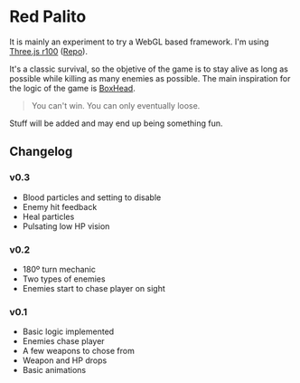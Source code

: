 # Red Palito
It is mainly an experiment to try a WebGL based framework. I'm using [Three.js r100](https://threejs.org/)
([Repo](https://github.com/mrdoob/three.js/)).

It's a classic survival, so the objetive of the game is to stay alive as long as possible while killing
as many enemies as possible. The main inspiration for the logic of the game
is [BoxHead](http://www.boxheadgame.com/).

> You can't win. You can only eventually loose.

Stuff will be added and may end up being something fun.

## Changelog

### v0.3

- Blood particles and setting to disable
- Enemy hit feedback
- Heal particles
- Pulsating low HP vision

### v0.2

- 180º turn mechanic
- Two types of enemies
- Enemies start to chase player on sight

### v0.1

- Basic logic implemented
- Enemies chase player
- A few weapons to chose from
- Weapon and HP drops
- Basic animations
